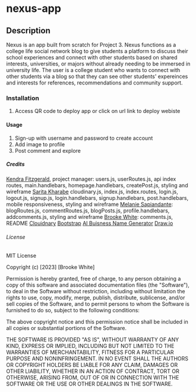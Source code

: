 # nexus-app

## Description 

Nexus is an app built from scratch for Project 3. Nexus functions as a college life social network blog to give students a platform to discuss their school experiences and connect with other students based on shared interests, universities, or majors without already needing to be immersed in university life. The user is a college student who wants to connect with other students via a blog so that they can see other students' expereinces and interests for references, recommendations and community support. 

### Installation

1. Access QR code to deploy app or click on url link to deploy webiste

#### Usage
1. Sign-up with username and password to create account
2. Add image to profile
3. Post comment and explore

##### Credits
[Kendra Fitzgerald](https://github.com/kendrafitzgerald), project manager: users.js, userRoutes.js, api index routes, main.handlebars, homepage.handlebars, createPost.js, styling and wireframe
[Sarita Kharabe](https://github.com/saritakharabe) cloudinary.js, index.js, index.routes, login.js, logout.js, signup.js, login.handlebars, signup.handlebars, post.handlebars, mobile responsiveness, styling and wireframe 
[Melanie Sapiandante](https://github.com/msapiandante): blogRoutes.js, commentRoutes.js, blogPosts.js, profile.handlebars, addcomments.js, styling and wireframe
[Brooke White](https://github.com/bro74): comments.js, README
[Clouidnary](https://www.npmjs.com/package/cloudinary) 
[Bootstrap](https://getbootstrap.com/)
[AI Buisness Name Generator](https://www.brandcrowd.com/business-name-generator)
[Draw.io](https://app.diagrams.net/)

###### License 

MIT License

Copyright (c) [2023] [Brooke White]

Permission is hereby granted, free of charge, to any person obtaining a copy
of this software and associated documentation files (the "Software"), to deal
in the Software without restriction, including without limitation the rights
to use, copy, modify, merge, publish, distribute, sublicense, and/or sell
copies of the Software, and to permit persons to whom the Software is
furnished to do so, subject to the following conditions:

The above copyright notice and this permission notice shall be included in all
copies or substantial portions of the Software.

THE SOFTWARE IS PROVIDED "AS IS", WITHOUT WARRANTY OF ANY KIND, EXPRESS OR
IMPLIED, INCLUDING BUT NOT LIMITED TO THE WARRANTIES OF MERCHANTABILITY,
FITNESS FOR A PARTICULAR PURPOSE AND NONINFRINGEMENT. IN NO EVENT SHALL THE
AUTHORS OR COPYRIGHT HOLDERS BE LIABLE FOR ANY CLAIM, DAMAGES OR OTHER
LIABILITY, WHETHER IN AN ACTION OF CONTRACT, TORT OR OTHERWISE, ARISING FROM,
OUT OF OR IN CONNECTION WITH THE SOFTWARE OR THE USE OR OTHER DEALINGS IN THE
SOFTWARE.